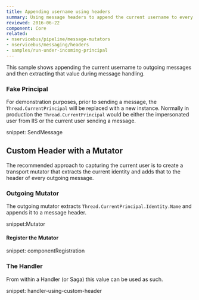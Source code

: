 ```yaml
---
title: Appending username using headers
summary: Using message headers to append the current username to every message.
reviewed: 2016-06-22
component: Core
related:
- nservicebus/pipeline/message-mutators
- nservicebus/messaging/headers
- samples/run-under-incoming-principal
---
```


This sample shows appending the current username to outgoing messages and then extracting that value during message handling.


### Fake Principal

For demonstration purposes, prior to sending a message, the `Thread.CurrentPrincipal` will be replaced with a new instance. Normally in production the `Thread.CurrentPrincipal` would be either the impersonated user from IIS or the current user sending a message.

snippet: SendMessage


## Custom Header with a Mutator

The recommended approach to capturing the current user is to create a transport mutator that extracts the current identity and adds that to the header of every outgoing message.


### Outgoing Mutator

The outgoing mutator extracts `Thread.CurrentPrincipal.Identity.Name` and appends it to a message header.

snippet:Mutator


#### Register the Mutator

snippet: componentRegistration


### The Handler

From within a Handler (or Saga) this value can be used as such.

snippet: handler-using-custom-header
